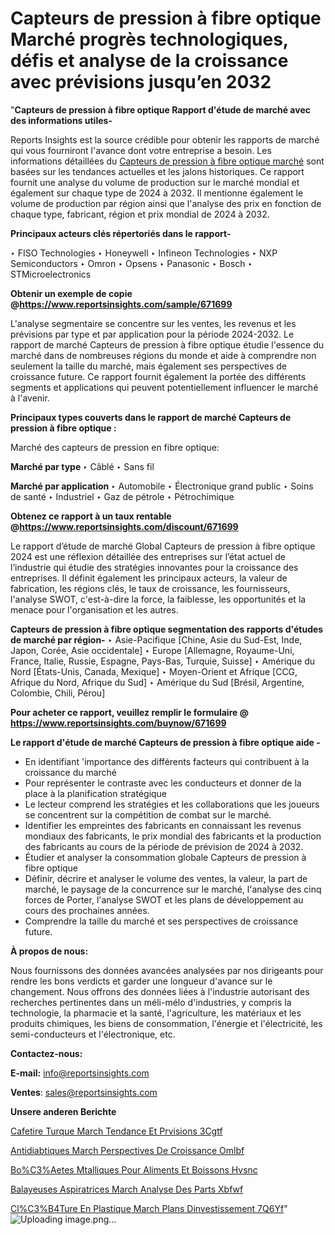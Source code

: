 # Capteurs de pression à fibre optique Marché progrès technologiques, défis et analyse de la croissance avec prévisions jusqu’en 2032

 "<strong>Capteurs de pression à fibre optique Rapport d'étude de marché avec des informations utiles-</strong>

Reports Insights est la source crédible pour obtenir les rapports de marché qui vous fourniront l'avance dont votre entreprise a besoin. Les informations détaillées du <a href=https://www.reportsinsights.com/sample/671699>Capteurs de pression à fibre optique marché</a> sont basées sur les tendances actuelles et les jalons historiques. Ce rapport fournit une analyse du volume de production sur le marché mondial et également sur chaque type de 2024 à 2032. Il mentionne également le volume de production par région ainsi que l'analyse des prix en fonction de chaque type, fabricant, région et prix mondial de 2024 à 2032.

<b>Principaux acteurs clés répertoriés dans le rapport-</b>

‣ FISO Technologies
‣ Honeywell
‣ Infineon Technologies
‣ NXP Semiconductors
‣ Omron
‣ Opsens
‣ Panasonic
‣ Bosch
‣ STMicroelectronics

<strong><b>Obtenir un exemple de copie @</b></strong><a href=https://www.reportsinsights.com/sample/671699><strong><b>https://www.reportsinsights.com/sample/671699</b></strong></a>

L'analyse segmentaire se concentre sur les ventes, les revenus et les prévisions par type et par application pour la période 2024-2032. Le rapport de marché Capteurs de pression à fibre optique étudie l'essence du marché dans de nombreuses régions du monde et aide à comprendre non seulement la taille du marché, mais également ses perspectives de croissance future. Ce rapport fournit également la portée des différents segments et applications qui peuvent potentiellement influencer le marché à l'avenir.

<strong>Principaux types couverts dans le rapport de marché Capteurs de pression à fibre optique :</strong>

Marché des capteurs de pression en fibre optique:

<strong>Marché par type </strong>
‣ Câblé
‣ Sans fil

<strong>Marché par application </strong>
‣ Automobile
‣ Électronique grand public
‣ Soins de santé
‣ Industriel
‣ Gaz de pétrole
‣ Pétrochimique

<strong><b>Obtenez ce rapport à un taux rentable @</b></strong><a href=https://www.reportsinsights.com/discount/671699><strong><b>https://www.reportsinsights.com/discount/671699</b></strong></a>

Le rapport d’étude de marché Global Capteurs de pression à fibre optique 2024 est une réflexion détaillée des entreprises sur l’état actuel de l’industrie qui étudie des stratégies innovantes pour la croissance des entreprises. Il définit également les principaux acteurs, la valeur de fabrication, les régions clés, le taux de croissance, les fournisseurs, l'analyse SWOT, c'est-à-dire la force, la faiblesse, les opportunités et la menace pour l'organisation et les autres.

<strong>Capteurs de pression à fibre optique segmentation des rapports d'études de marché par région-</strong>
‣ Asie-Pacifique [Chine, Asie du Sud-Est, Inde, Japon, Corée, Asie occidentale]
‣ Europe [Allemagne, Royaume-Uni, France, Italie, Russie, Espagne, Pays-Bas, Turquie, Suisse]
‣ Amérique du Nord [États-Unis, Canada, Mexique]
‣ Moyen-Orient et Afrique [CCG, Afrique du Nord, Afrique du Sud]
‣ Amérique du Sud [Brésil, Argentine, Colombie, Chili, Pérou]

<strong>Pour acheter ce rapport, veuillez remplir le formulaire @   <a href=https://www.reportsinsights.com/buynow/671699>https://www.reportsinsights.com/buynow/671699</a></strong>

<strong>Le rapport d'étude de marché Capteurs de pression à fibre optique aide -</strong>
<ul>
  <li>En identifiant 'importance des différents facteurs qui contribuent à la croissance du marché</li>
  <li>Pour représenter le contraste avec les conducteurs et donner de la place à la planification stratégique</li>
  <li>Le lecteur comprend les stratégies et les collaborations que les joueurs se concentrent sur la compétition de combat sur le marché.</li>
  <li>Identifier les empreintes des fabricants en connaissant les revenus mondiaux des fabricants, le prix mondial des fabricants et la production des fabricants au cours de la période de prévision de 2024 à 2032.</li>
  <li>Étudier et analyser la consommation globale Capteurs de pression à fibre optique</li>
  <li>Définir, décrire et analyser le volume des ventes, la valeur, la part de marché, le paysage de la concurrence sur le marché, l'analyse des cinq forces de Porter, l'analyse SWOT et les plans de développement au cours des prochaines années.</li>
  <li>Comprendre la taille du marché et ses perspectives de croissance future.</li>
</ul>
<strong>À propos de nous:</strong>

Nous fournissons des données avancées analysées par nos dirigeants pour rendre les bons verdicts et garder une longueur d'avance sur le changement. Nous offrons des données liées à l'industrie autorisant des recherches pertinentes dans un méli-mélo d'industries, y compris la technologie, la pharmacie et la santé, l'agriculture, les matériaux et les produits chimiques, les biens de consommation, l'énergie et l'électricité, les semi-conducteurs et l'électronique, etc.

<strong>Contactez-nous:</strong>

<strong>E-mail:</strong> <a href=mailto:info@reportsinsights.com>info@reportsinsights.com</a>

<strong>Ventes</strong>: <a href=mailto:sales@reportsinsights.com>sales@reportsinsights.com</a>

<strong>Unsere anderen Berichte</strong>

<a href=https://www.linkedin.com/pulse/cafeti%C3%A8re-turque-march%C3%A9-tendance-et-pr%C3%A9visions-3cgtf/>Cafetire Turque March Tendance Et Prvisions 3Cgtf</a>

<a href=https://www.linkedin.com/pulse/antidiab%C3%A9tiques-march%C3%A9-perspectives-de-croissance-omlbf/>Antidiabtiques March Perspectives De Croissance Omlbf</a>

<a href=https://www.linkedin.com/pulse/bo%C3%AEtes-m%C3%A9talliques-pour-aliments-et-boissons-hvsnc/>Bo%C3%Aetes Mtalliques Pour Aliments Et Boissons Hvsnc</a>

<a href=https://www.linkedin.com/pulse/balayeuses-aspiratrices-march%C3%A9-analyse-des-parts-xbfwf/>Balayeuses Aspiratrices March Analyse Des Parts Xbfwf</a>

<a href=https://www.linkedin.com/pulse/cl%C3%B4ture-en-plastique-march%C3%A9-plans-dinvestissement-7q6yf/>Cl%C3%B4Ture En Plastique March Plans Dinvestissement 7Q6Yf</a>"
![Uploading image.png…]()
